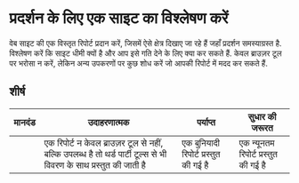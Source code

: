 # प्रदर्शन के लिए एक साइट का विश्लेषण करें

वेब साइट की एक विस्तृत रिपोर्ट प्रदान करें, जिसमें ऐसे क्षेत्र दिखाए जा रहे हैं जहाँ प्रदर्शन समस्याग्रस्त है. विश्लेषण करें कि साइट धीमी क्यों है और आप इसे गति देने के लिए क्या कर सकते हैं. केवल ब्राउज़र टूल पर भरोसा न करें, लेकिन अन्य उपकरणों पर कुछ शोध करें जो आपकी रिपोर्ट में मदद कर सकते हैं.

## शीर्ष

| मानदंड | उदाहरणात्मक                                                                                                         | पर्याप्त                              | सुधार की जरूरत                       |
| ------ | ------------------------------------------------------------------------------------------------------------------- | ------------------------------------- | ------------------------------------ |
|        | एक रिपोर्ट न केवल ब्राउज़र टूल से नहीं, बल्कि उपलब्ध है तो थर्ड पार्टी टूल्स से भी विवरण के साथ प्रस्तुत की जाती है | एक बुनियादी रिपोर्ट प्रस्तुत की गई है | एक न्यूनतम रिपोर्ट प्रस्तुत की गई है |
